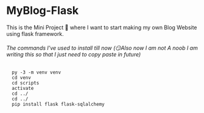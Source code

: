 # MyBlog-Flask
This is the Mini Project 🚀 where I want to start making my own Blog Website using flask framework.



###### The commands I've used to install till now (😏Also now I am not A noob I am writing this so that I just need to copy paste in future)

      py -3 -m venv venv
      cd venv
      cd scripts
      activate
      cd ../
      cd ../
      pip install flask flask-sqlalchemy
